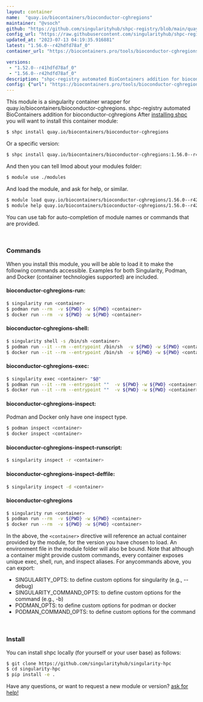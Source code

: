 ```yaml
---
layout: container
name:  "quay.io/biocontainers/bioconductor-cghregions"
maintainer: "@vsoch"
github: "https://github.com/singularityhub/shpc-registry/blob/main/quay.io/biocontainers/bioconductor-cghregions/container.yaml"
config_url: "https://raw.githubusercontent.com/singularityhub/shpc-registry/main/quay.io/biocontainers/bioconductor-cghregions/container.yaml"
updated_at: "2023-07-13 04:19:35.916881"
latest: "1.56.0--r42hdfd78af_0"
container_url: "https://biocontainers.pro/tools/bioconductor-cghregions"

versions:
 - "1.52.0--r41hdfd78af_0"
 - "1.56.0--r42hdfd78af_0"
description: "shpc-registry automated BioContainers addition for bioconductor-cghregions"
config: {"url": "https://biocontainers.pro/tools/bioconductor-cghregions", "maintainer": "@vsoch", "description": "shpc-registry automated BioContainers addition for bioconductor-cghregions", "latest": {"1.56.0--r42hdfd78af_0": "sha256:dbd1e15a73658cedd55d2713d20a6118c36c8c854242b78b78456b659e2f8a7f"}, "tags": {"1.52.0--r41hdfd78af_0": "sha256:202164e59b7ee2d82de821cbad01cfee377a4f818f4142781b450f115aadc443", "1.56.0--r42hdfd78af_0": "sha256:dbd1e15a73658cedd55d2713d20a6118c36c8c854242b78b78456b659e2f8a7f"}, "docker": "quay.io/biocontainers/bioconductor-cghregions"}
---
```


This module is a singularity container wrapper for quay.io/biocontainers/bioconductor-cghregions.
shpc-registry automated BioContainers addition for bioconductor-cghregions
After [installing shpc](#install) you will want to install this container module:


```bash
$ shpc install quay.io/biocontainers/bioconductor-cghregions
```

Or a specific version:

```bash
$ shpc install quay.io/biocontainers/bioconductor-cghregions:1.56.0--r42hdfd78af_0
```

And then you can tell lmod about your modules folder:

```bash
$ module use ./modules
```

And load the module, and ask for help, or similar.

```bash
$ module load quay.io/biocontainers/bioconductor-cghregions/1.56.0--r42hdfd78af_0
$ module help quay.io/biocontainers/bioconductor-cghregions/1.56.0--r42hdfd78af_0
```

You can use tab for auto-completion of module names or commands that are provided.

<br>

### Commands

When you install this module, you will be able to load it to make the following commands accessible.
Examples for both Singularity, Podman, and Docker (container technologies supported) are included.

#### bioconductor-cghregions-run:

```bash
$ singularity run <container>
$ podman run --rm  -v ${PWD} -w ${PWD} <container>
$ docker run --rm  -v ${PWD} -w ${PWD} <container>
```

#### bioconductor-cghregions-shell:

```bash
$ singularity shell -s /bin/sh <container>
$ podman run --it --rm --entrypoint /bin/sh  -v ${PWD} -w ${PWD} <container>
$ docker run --it --rm --entrypoint /bin/sh  -v ${PWD} -w ${PWD} <container>
```

#### bioconductor-cghregions-exec:

```bash
$ singularity exec <container> "$@"
$ podman run --it --rm --entrypoint ""  -v ${PWD} -w ${PWD} <container> "$@"
$ docker run --it --rm --entrypoint ""  -v ${PWD} -w ${PWD} <container> "$@"
```

#### bioconductor-cghregions-inspect:

Podman and Docker only have one inspect type.

```bash
$ podman inspect <container>
$ docker inspect <container>
```

#### bioconductor-cghregions-inspect-runscript:

```bash
$ singularity inspect -r <container>
```

#### bioconductor-cghregions-inspect-deffile:

```bash
$ singularity inspect -d <container>
```



#### bioconductor-cghregions

```bash
$ singularity run <container>
$ podman run --rm  -v ${PWD} -w ${PWD} <container>
$ docker run --rm  -v ${PWD} -w ${PWD} <container>
```


In the above, the `<container>` directive will reference an actual container provided
by the module, for the version you have chosen to load. An environment file in the
module folder will also be bound. Note that although a container
might provide custom commands, every container exposes unique exec, shell, run, and
inspect aliases. For anycommands above, you can export:

 - SINGULARITY_OPTS: to define custom options for singularity (e.g., --debug)
 - SINGULARITY_COMMAND_OPTS: to define custom options for the command (e.g., -b)
 - PODMAN_OPTS: to define custom options for podman or docker
 - PODMAN_COMMAND_OPTS: to define custom options for the command

<br>

### Install

You can install shpc locally (for yourself or your user base) as follows:

```bash
$ git clone https://github.com/singularityhub/singularity-hpc
$ cd singularity-hpc
$ pip install -e .
```

Have any questions, or want to request a new module or version? [ask for help!](https://github.com/singularityhub/singularity-hpc/issues)